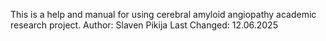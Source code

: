 This is a help and manual for using cerebral amyloid angiopathy academic research project. 
Author: Slaven Pikija
Last Changed: 12.06.2025